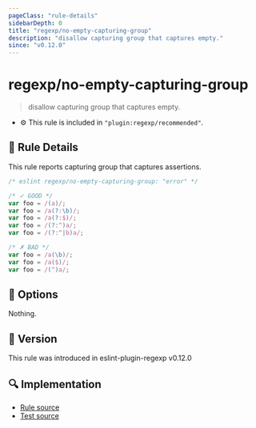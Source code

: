 ```yaml
---
pageClass: "rule-details"
sidebarDepth: 0
title: "regexp/no-empty-capturing-group"
description: "disallow capturing group that captures empty."
since: "v0.12.0"
---
```

# regexp/no-empty-capturing-group

> disallow capturing group that captures empty.

- :gear: This rule is included in `"plugin:regexp/recommended"`.

## :book: Rule Details

This rule reports capturing group that captures assertions.

<eslint-code-block>

```js
/* eslint regexp/no-empty-capturing-group: "error" */

/* ✓ GOOD */
var foo = /(a)/;
var foo = /a(?:\b)/;
var foo = /a(?:$)/;
var foo = /(?:^)a/;
var foo = /(?:^|b)a/;

/* ✗ BAD */
var foo = /a(\b)/;
var foo = /a($)/;
var foo = /(^)a/;
```

</eslint-code-block>

## :wrench: Options

Nothing.

## :rocket: Version

This rule was introduced in eslint-plugin-regexp v0.12.0

## :mag: Implementation

- [Rule source](https://github.com/ota-meshi/eslint-plugin-regexp/blob/master/lib/rules/no-empty-capturing-group.ts)
- [Test source](https://github.com/ota-meshi/eslint-plugin-regexp/blob/master/tests/lib/rules/no-empty-capturing-group.ts)
